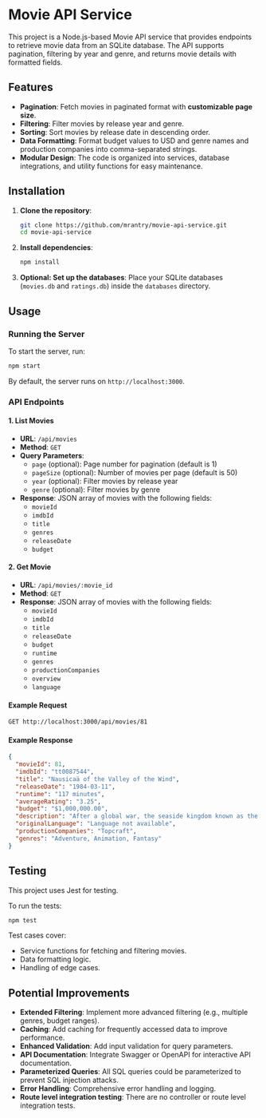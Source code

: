 # Movie API Service

This project is a Node.js-based Movie API service that provides endpoints to retrieve movie data from an SQLite database. The API supports pagination, filtering by year and genre, and returns movie details with formatted fields.

## Features

- **Pagination**: Fetch movies in paginated format with **customizable page size**.
- **Filtering**: Filter movies by release year and genre.
- **Sorting**: Sort movies by release date in descending order.
- **Data Formatting**: Format budget values to USD and genre names and production companies into comma-separated strings.
- **Modular Design**: The code is organized into services, database integrations, and utility functions for easy maintenance.

## Installation

1. **Clone the repository**:

   ```bash
   git clone https://github.com/mrantry/movie-api-service.git
   cd movie-api-service
   ```

2. **Install dependencies**:

   ```bash
   npm install
   ```

3. **Optional: Set up the databases**:
   Place your SQLite databases (`movies.db` and `ratings.db`) inside the `databases` directory.

## Usage

### Running the Server

To start the server, run:

```bash
npm start
```

By default, the server runs on `http://localhost:3000`.

### API Endpoints

#### 1. List Movies

- **URL**: `/api/movies`
- **Method**: `GET`
- **Query Parameters**:
  - `page` (optional): Page number for pagination (default is 1)
  - `pageSize` (optional): Number of movies per page (default is 50)
  - `year` (optional): Filter movies by release year
  - `genre` (optional): Filter movies by genre
- **Response**: JSON array of movies with the following fields:
  - `movieId`
  - `imdbId`
  - `title`
  - `genres`
  - `releaseDate`
  - `budget`


#### 2. Get Movie

- **URL**: `/api/movies/:movie_id`
- **Method**: `GET`
- **Response**: JSON array of movies with the following fields:
  - `movieId`
  - `imdbId`
  - `title`
  - `releaseDate`
  - `budget`
  - `runtime`
  - `genres`
  - `productionCompanies`
  - `overview`
  - `language`

#### Example Request

```bash
GET http://localhost:3000/api/movies/81
```

#### Example Response

```json
{
  "movieId": 81,
  "imdbId": "tt0087544",
  "title": "Nausicaä of the Valley of the Wind",
  "releaseDate": "1984-03-11",
  "runtime": "117 minutes",
  "averageRating": "3.25",
  "budget": "$1,000,000.00",
  "description": "After a global war, the seaside kingdom known as the Valley Of The Wind remains one of the last strongholds on Earth untouched by a poisonous jungle and the powerful insects that guard it. Led by the courageous Princess Nausicaa, the people of the Valley engage in an epic struggle to restore the bond between humanity and Earth.",
  "originalLanguage": "Language not available",
  "productionCompanies": "Topcraft",
  "genres": "Adventure, Animation, Fantasy"
}
```

## Testing

This project uses Jest for testing.

To run the tests:

```bash
npm test
```

Test cases cover:

- Service functions for fetching and filtering movies.
- Data formatting logic.
- Handling of edge cases.

## Potential Improvements

- **Extended Filtering**: Implement more advanced filtering (e.g., multiple genres, budget ranges).
- **Caching**: Add caching for frequently accessed data to improve performance.
- **Enhanced Validation**: Add input validation for query parameters.
- **API Documentation**: Integrate Swagger or OpenAPI for interactive API documentation.
- **Parameterized Queries**: All SQL queries could be parameterized to prevent SQL injection attacks.
- **Error Handling**: Comprehensive error handling and logging.
- **Route level integration testing**: There are no controller or route level integration tests.
